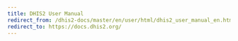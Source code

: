 ```yaml
---
title: DHIS2 User Manual
redirect_from: /dhis2-docs/master/en/user/html/dhis2_user_manual_en.html
redirect_to: https://docs.dhis2.org/
---
```

